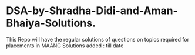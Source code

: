 # DSA-by-Shradha-Didi-and-Aman-Bhaiya-Solutions.
This Repo will have the regular solutions of questions on topics required for placements in MAANG
Solutions added : till date
